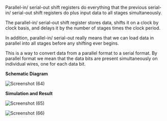 Parallel-in/ serial-out shift registers do everything that the previous serial-in/ serial-out shift registers do plus input data to all stages simultaneously.

The parallel-in/ serial-out shift register stores data, shifts it on a clock by clock basis, and delays it by the number of stages times the clock period.

In addition, parallel-in/ serial-out really means that we can load data in parallel into all stages before any shifting ever begins.

This is a way to convert data from a parallel format to a serial format. By parallel format we mean that the data bits are present simultaneously on individual wires, one for each data bit.

**Schematic Diagram**

![Screenshot (64)](https://github.com/Shanmukha190602/Sequential_RTLDay8/assets/118514275/a48442f7-7c2b-424f-ae11-a2ec98bcb3db)

**Simulation and Result**

![Screenshot (65)](https://github.com/Shanmukha190602/Sequential_RTLDay8/assets/118514275/0503cee1-91be-45e5-b473-c63cc654842b)

![Screenshot (66)](https://github.com/Shanmukha190602/Sequential_RTLDay8/assets/118514275/72efcb8b-00d5-4af0-9e82-4e36a38d86b7)

